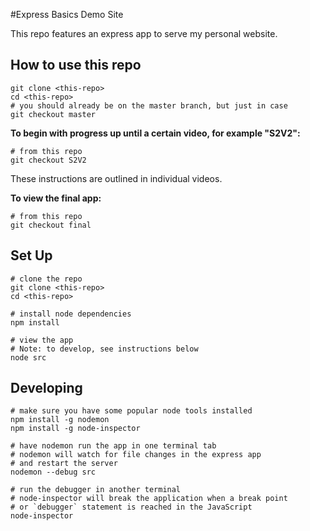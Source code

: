 #Express Basics Demo Site

This repo features an express app to serve my personal website.

## How to use this repo
```
git clone <this-repo>
cd <this-repo>
# you should already be on the master branch, but just in case
git checkout master
```

**To begin with progress up until a certain video, for example "S2V2":**
```
# from this repo
git checkout S2V2
```
These instructions are outlined in individual videos. 

**To view the final app:**
```
# from this repo
git checkout final
```

## Set Up
```
# clone the repo
git clone <this-repo>
cd <this-repo>

# install node dependencies
npm install

# view the app
# Note: to develop, see instructions below
node src
```

## Developing
```
# make sure you have some popular node tools installed
npm install -g nodemon
npm install -g node-inspector

# have nodemon run the app in one terminal tab
# nodemon will watch for file changes in the express app
# and restart the server
nodemon --debug src

# run the debugger in another terminal
# node-inspector will break the application when a break point
# or `debugger` statement is reached in the JavaScript
node-inspector
```
